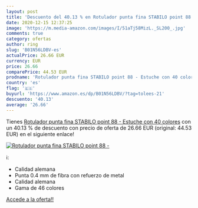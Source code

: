 ```yaml
---
layout: post
title: 'Descuento del 40.13 % en Rotulador punta fina STABILO point 88 - '
date: 2020-12-15 12:37:25
image: 'https://m.media-amazon.com/images/I/51aTj58MizL._SL200_.jpg'
comments: true
category: ofertas
author: ring
slug: 'B01N56LDBV-es'
actualPrice: 26.66 EUR
currency: EUR
price: 26.66
comparePrice: 44.53 EUR
prodname: 'Rotulador punta fina STABILO point 88 - Estuche con 40 colores'
country: 'es'
flag: '🇪🇸'
buyurl: 'https://www.amazon.es/dp/B01N56LDBV/?tag=tolees-21'
descuento: '40.13'
average: '26.66'
---
```


Tienes [Rotulador punta fina STABILO point 88 - Estuche con 40 colores](https://www.amazon.es/dp/B01N56LDBV/?tag=tolees-21) con un 40.13 % de descuento con precio de oferta de 26.66 EUR (original: 44.53 EUR) en el siguiente enlace!

[![Rotulador punta fina STABILO point 88 - ](https://m.media-amazon.com/images/I/51aTj58MizL._SL200_.jpg)](https://www.amazon.es/dp/B01N56LDBV/?tag=tolees-21)

ℹ️:

- Calidad alemana
- Punta 0.4 mm de fibra con refuerzo de metal
- Calidad alemana
- Gama de 46 colores

[Accede a la oferta!!](https://www.amazon.es/dp/B01N56LDBV/?tag=tolees-21)
